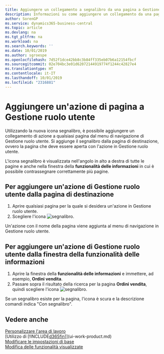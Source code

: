 ```yaml
---
title: Aggiungere un collegamento a segnalibro da una pagina a Gestione ruolo utente | Microsoft Docs
description: Informazioni su come aggiungere un collegamento da una pagina a Gestione ruolo utente.
author: SorenGP
ms.service: dynamics365-business-central
ms.topic: article
ms.devlang: na
ms.tgt_pltfrm: na
ms.workload: na
ms.search.keywords: ''
ms.date: 10/01/2019
ms.author: sgroespe
ms.openlocfilehash: 7d52f1dce42bb8c3b84ff335eb07b6a12154fbcf
ms.sourcegitcommit: 02e704bc3e01d62072144919774f1244c42827e4
ms.translationtype: HT
ms.contentlocale: it-IT
ms.lasthandoff: 10/01/2019
ms.locfileid: "2316881"
---
```

# <a name="add-a-page-action-to-your-role-center"></a>Aggiungere un'azione di pagina a Gestione ruolo utente
Utilizzando la nuova icona segnalibro, è possibile aggiungere un collegamento di azione a qualsiasi pagina dal menu di navigazione di Gestione ruolo utente. Si aggiunge il segnalibro dalla pagina di destinazione, ovvero la pagina che deve essere aperta con l'azione in Gestione ruolo utente.

L'icona segnalibro è visualizzata nell'angolo in alto a destra di tutte le pagine e anche nella finestra della **funzionalità delle informazioni** in cui è possibile contrassegnare correttamente più pagine.

## <a name="to-add-a-role-center-action-from-the-target-page"></a>Per aggiungere un'azione di Gestione ruolo utente dalla pagina di destinazione
1. Aprire qualsiasi pagina per la quale si desidera un'azione in Gestione ruolo utente.
2. Scegliere l'icona ![segnalibro ](media/ui_bookmark_icon.png "segnalibro ").

Un'azione con il nome della pagina viene aggiunta al menu di navigazione in Gestione ruolo utente.

## <a name="to-add-a-role-center-action-from-the-tell-me-window"></a>Per aggiungere un'azione di Gestione ruolo utente dalla finestra della funzionalità delle informazioni
1. Aprire la finestra della **funzionalità delle informazioni** e immettere, ad esempio, **Ordini vendita**.
2. Passare sopra il risultato della ricerca per la pagina **Ordini vendita**, quindi scegliere l'icona ![segnalibro](media/ui_bookmark_icon.png "segnalibro").

Se un segnalibro esiste per la pagina, l'icona è scura e la descrizione comandi indica "Con segnalibro".

## <a name="see-also"></a>Vedere anche
[Personalizzare l'area di lavoro](ui-personalization-user.md)  
[Utilizzo di [!INCLUDE[d365fin](includes/d365fin_md.md)]](ui-work-product.md)  
[Modificare le impostazioni di base](ui-change-basic-settings.md)  
[Modifica delle funzionalità visualizzate](ui-experiences.md)  
